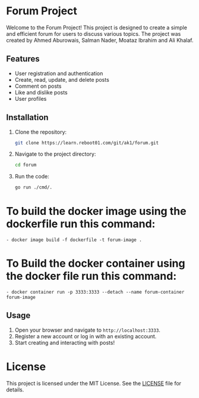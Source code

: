# Forum Project

Welcome to the Forum Project! This project is designed to create a simple and efficient forum for users to discuss various topics.
The project was created by Ahmed Aburowais, Salman Nader, Moataz Ibrahim and Ali Khalaf.

## Features

- User registration and authentication
- Create, read, update, and delete posts
- Comment on posts
- Like and dislike posts
- User profiles

## Installation

1. Clone the repository:
    ```bash
    git clone https://learn.reboot01.com/git/ak1/forum.git
    ```
2. Navigate to the project directory:
    ```bash
    cd forum
    ```
3. Run the code:
    ```bash
    go run ./cmd/.
    ```


# To build the docker image using the dockerfile run this command:

    - docker image build -f dockerfile -t forum-image .

# To Build the docker container using the docker file run this command:

    - docker container run -p 3333:3333 --detach --name forum-container forum-image

## Usage

1. Open your browser and navigate to `http://localhost:3333`.
2. Register a new account or log in with an existing account.
3. Start creating and interacting with posts!

# License

This project is licensed under the MIT License. See the [LICENSE](LICENSE) file for details.
